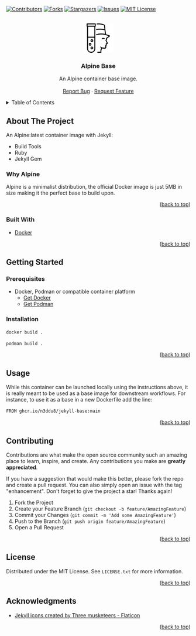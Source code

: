 <!-- Improved compatibility of back to top link: See: https://github.com/othneildrew/Best-README-Template/pull/73 -->
<a name="readme-top"></a>
<!--
*** Thanks for checking out the Best-README-Template. If you have a suggestion
*** that would make this better, please fork the repo and create a pull request
*** or simply open an issue with the tag "enhancement".
*** Don't forget to give the project a star!
*** Thanks again! Now go create something AMAZING! :D
-->



<!-- PROJECT SHIELDS -->
<!--
*** I'm using markdown "reference style" links for readability.
*** Reference links are enclosed in brackets [ ] instead of parentheses ( ).
*** See the bottom of this document for the declaration of the reference variables
*** for contributors-url, forks-url, etc. This is an optional, concise syntax you may use.
*** https://www.markdownguide.org/basic-syntax/#reference-style-links
-->
[![Contributors][contributors-shield]][contributors-url]
[![Forks][forks-shield]][forks-url]
[![Stargazers][stars-shield]][stars-url]
[![Issues][issues-shield]][issues-url]
[![MIT License][license-shield]][license-url]



<!-- PROJECT LOGO -->
<br />
<div align="center">
  <a href="https://github.com/n3ddu8/jekyll-base">
    <img src="images/logo.png" alt="Logo" width="80" height="80">
  </a>

<h3 align="center">Alpine Base</h3>

  <p align="center">
    An Alpine container base image.
    <br />
    <br />
    <a href="https://github.com/n3ddu8/jekyll-base/issues/new?labels=bug&template=bug-report---.md">Report Bug</a>
    ·
    <a href="https://github.com/n3ddu8/jekyll-base/issues/new?labels=enhancement&template=feature-request---.md">Request Feature</a>
  </p>
</div>



<!-- TABLE OF CONTENTS -->
<details>
  <summary>Table of Contents</summary>
  <ol>
    <li>
      <a href="#about-the-project">About The Project</a>
      <ul>
        <li><a href="#built-with">Built With</a></li>
      </ul>
    </li>
    <li>
      <a href="#getting-started">Getting Started</a>
      <ul>
        <li><a href="#prerequisites">Prerequisites</a></li>
        <li><a href="#installation">Installation</a></li>
      </ul>
    </li>
    <li><a href="#usage">Usage</a></li>
    <li><a href="#contributing">Contributing</a></li>
    <li><a href="#license">License</a></li>
    <li><a href="#acknowledgments">Acknowledgments</a></li>
  </ol>
</details>



<!-- ABOUT THE PROJECT -->
## About The Project

An Alpine:latest container image with Jekyll:
* Build Tools
* Ruby
* Jekyll Gem

### Why Alpine

Alpine is a minimalist distribution, the official Docker image is just 5MB in size making it the perfect base to build upon.

<p align="right">(<a href="#readme-top">back to top</a>)</p>



### Built With

* [Docker](https://www.docker.com/)

<p align="right">(<a href="#readme-top">back to top</a>)</p>



<!-- GETTING STARTED -->
## Getting Started

### Prerequisites

* Docker, Podman or compatible container platform
  * [Get Docker](https://docs.docker.com/get-docker/)
  * [Get Podman](https://podman.io/docs/installation)

### Installation

```sh
docker build .
```

```sh
podman build .
```

<p align="right">(<a href="#readme-top">back to top</a>)</p>



<!-- USAGE EXAMPLES -->
## Usage

While this container can be launched locally using the instructions above, it is really meant to be used as a base image for downstream workflows. For instance, to use it as a base in a new Dockerfile add the line:
```sh
FROM ghcr.io/n3ddu8/jekyll-base:main
```

<p align="right">(<a href="#readme-top">back to top</a>)</p>



<!-- CONTRIBUTING -->
## Contributing

Contributions are what make the open source community such an amazing place to learn, inspire, and create. Any contributions you make are **greatly appreciated**.

If you have a suggestion that would make this better, please fork the repo and create a pull request. You can also simply open an issue with the tag "enhancement".
Don't forget to give the project a star! Thanks again!

1. Fork the Project
2. Create your Feature Branch (`git checkout -b feature/AmazingFeature`)
3. Commit your Changes (`git commit -m 'Add some AmazingFeature'`)
4. Push to the Branch (`git push origin feature/AmazingFeature`)
5. Open a Pull Request

<p align="right">(<a href="#readme-top">back to top</a>)</p>



<!-- LICENSE -->
## License

Distributed under the MIT License. See `LICENSE.txt` for more information.

<p align="right">(<a href="#readme-top">back to top</a>)</p>



<!-- ACKNOWLEDGMENTS -->
## Acknowledgments

* [Jekyll icons created by Three musketeers - Flaticon](https://www.flaticon.com/free-icons/jekyll)

<p align="right">(<a href="#readme-top">back to top</a>)</p>


<!-- MARKDOWN LINKS & IMAGES -->
<!-- https://www.markdownguide.org/basic-syntax/#reference-style-links -->
[contributors-shield]: https://img.shields.io/github/contributors/n3ddu8/jekyll-base.svg?style=for-the-badge
[contributors-url]: https://github.com/n3ddu8/jekyll-base/graphs/contributors
[forks-shield]: https://img.shields.io/github/forks/n3ddu8/jekyll-base.svg?style=for-the-badge
[forks-url]: https://github.com/n3ddu8/jekyll-base/network/members
[stars-shield]: https://img.shields.io/github/stars/n3ddu8/jekyll-base.svg?style=for-the-badge
[stars-url]: https://github.com/n3ddu8/jekyll-base/stargazers
[issues-shield]: https://img.shields.io/github/issues/n3ddu8/jekyll-base.svg?style=for-the-badge
[issues-url]: https://github.com/n3ddu8/jekyll-base/issues
[license-shield]: https://img.shields.io/github/license/n3ddu8/jekyll-base.svg?style=for-the-badge
[license-url]: https://github.com/n3ddu8/jekyll-base/blob/master/LICENSE.txt
